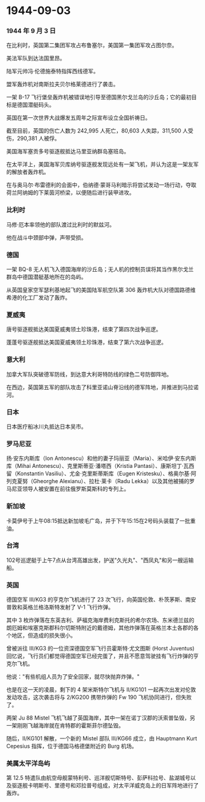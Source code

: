 # 1944-09-03

### 1944 年 9 月 3 日

在比利时，英国第二集团军攻占布鲁塞尔，美国第一集团军攻占图尔奈。

美法军队到达法国里昂。

陆军元帅冯·伦德施泰特指挥西线德军。

盟军轰炸机对南斯拉夫贝尔格莱德进行了袭击。

一架 B-17
飞行堡垒轰炸机被错误地引导至德国黑尔戈兰岛的沙丘岛；它的最初目标是德国潜艇码头。

英国在第一次世界大战爆发五周年之际宣布设立全国祈祷日。

截至目前，英国的伤亡人数为 242,995 人死亡，80,603 人失踪，311,500
人受伤，290,381 人被俘。

美国海军塞贡多号驱逐舰抵达马里亚纳群岛塞班岛。

在太平洋上，美国海军贝库纳号驱逐舰发现远处有一架飞机，并认为这是一架友军的解放者轰炸机。

在与奥马尔·布雷德利的会面中，伯纳德·蒙哥马利暗示将尝试发动一场行动，夺取荷兰阿纳姆的下莱茵河桥梁，以便随后进行装甲进攻。

### 比利时

马修·厄本率领他的部队渡过比利时的默兹河。

他在战斗中颈部中弹，声带受损。

### 德国

一架 BQ-8
无人机飞入德国海岸的沙丘岛；无人机的控制员误将其当作黑尔戈兰群岛中德国潜艇基地所在的岛屿。

从英国皇家空军瑟利基地起飞的美国陆军航空队第 306
轰炸机大队对德国路德维希港的化工厂发动了轰炸。

### 夏威夷

唐号驱逐舰抵达美国夏威夷领土珍珠港，结束了第四次战争巡逻。

蓬蓬号驱逐舰抵达美国夏威夷领土珍珠港，结束了第六次战争巡逻。

### 意大利

加拿大军队突破德军防线，到达意大利哥特防线的绿色二号防御阵地。

在西边，英国第五军的部队攻击了科里亚诺山脊沿线的德军阵地，并推进到马拉诺河。

### 日本

日本医疗船冰川丸抵达日本吴市。

### 罗马尼亚

扬·安东内斯库（Ion
Antonescu）和他的妻子玛丽亚（Maria）、米哈伊·安东内斯库（Mihai
Antonescu）、克里斯蒂亚·潘塔西（Kristia
Pantasi）、康斯坦丁·瓦西留（Konstantin
Vasiliu）、尤金·克里斯蒂斯库（Eugen
Kristesku）、格奥尔基·阿列克夏努（Gheorghe Alexianu）、拉杜·莱卡（Radu
Lekka）以及其他被捕的罗马尼亚领导人被安置在前往俄罗斯莫斯科的专列上。

### 新加坡

卡莫伊号于上午08:15抵达新加坡毛广岛，并于下午15:15在2号码头装载了一批重油。

### 台湾

102号巡逻艇于上午7点从台湾高雄出发，护送"久光丸"、"西凤丸"和另一艘运输船。

### 英国

德国空军 III/KG3 的亨克尔飞机进行了 23
次飞行，向英国伦敦、朴茨茅斯、南安普敦和英格兰格洛斯特发射了 V-1
飞行炸弹。

其中 3
枚炸弹落在东英吉利、萨福克海岸费利克斯托的希尔农场、东米德兰兹的朗厄姆和埃塞克斯郡科尔切斯特附近的戴德姆，其他炸弹落在英格兰本土各郡的各个地区，但造成的损失很小。

曾被派往 III/KG3 的一位资深德国空军飞行员霍斯特·尤文图斯 (Horst
Juventus)
回忆说，飞行员们都觉得德国空军已经完蛋了，并且不愿意驾驶挂有飞行炸弹的亨克尔飞机。

他说："有些机组人员为了安全回家，就尽快抛弃炸弹。"

也是在这一天的凌晨，剩下的 4 架米斯特尔飞机与 II/KG101
一起再次出发对伦敦发动攻击，这次袭击将与 2/KG200 携带炸弹的 Fw 190
飞机协同进行，但失败了。

两架 Ju 88 Mistel
飞机飞越了英国海岸，其中一架在诺丁汉郡的沃索普坠毁，另一架刚刚飞越海岸就在肯特郡的霍斯菲尔德坠毁。

随后，II/KG101 解散，一个新的 Mistel 部队 III/KG66 成立，由 Hauptmann
Kurt Cepesius 指挥，位于德国马格德堡附近的 Burg 机场。

### 美属太平洋岛屿

第 12.5
特遣队由航空母舰蒙特利号、巡洋舰切斯特号、彭萨科拉号、盐湖城号以及驱逐舰卡明斯号、里德号和邓拉普号组成，对太平洋威克岛上的日军阵地进行了轰炸。